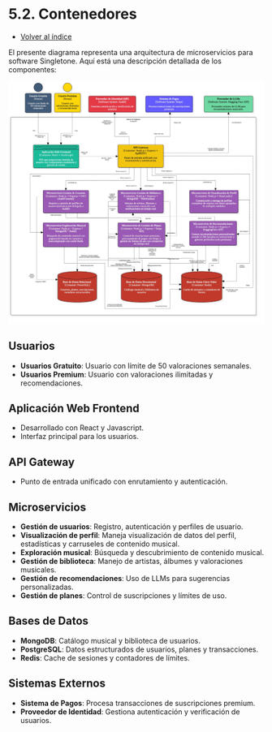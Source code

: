 # 5.2. Contenedores
- [Volver al índice](/6/6.md)

El presente diagrama representa una arquitectura de microservicios para software Singletone. Aquí está una descripción detallada de los componentes:

![Diagrama de Contenedores](ContainerDiagram.jpg)

## Usuarios

- **Usuarios Gratuito**: Usuario con límite de 50 valoraciones semanales.
- **Usuarios Premium**: Usuario con valoraciones ilimitadas y recomendaciones.

## Aplicación Web Frontend

- Desarrollado con React y Javascript.
- Interfaz principal para los usuarios.

## API Gateway

- Punto de entrada unificado con enrutamiento y autenticación.

## Microservicios

- **Gestión de usuarios**: Registro, autenticación y perfiles de usuario.
- **Visualización de perfil**: Maneja visualización de datos del perfil, estadísticas y carruseles de contenido musical.
- **Exploración musical**: Búsqueda y descubrimiento de contenido musical.
- **Gestión de biblioteca**: Manejo de artistas, álbumes y valoraciones musicales.
- **Gestión de recomendaciones**: Uso de LLMs para sugerencias personalizadas.
- **Gestión de planes**: Control de suscripciones y límites de uso.

## Bases de Datos

- **MongoDB**: Catálogo musical y biblioteca de usuarios.
- **PostgreSQL**: Datos estructurados de usuarios, planes y transacciones.
- **Redis**: Cache de sesiones y contadores de límites.

## Sistemas Externos

- **Sistema de Pagos**: Procesa transacciones de suscripciones premium.
- **Proveedor de Identidad**: Gestiona autenticación y verificación de usuarios.